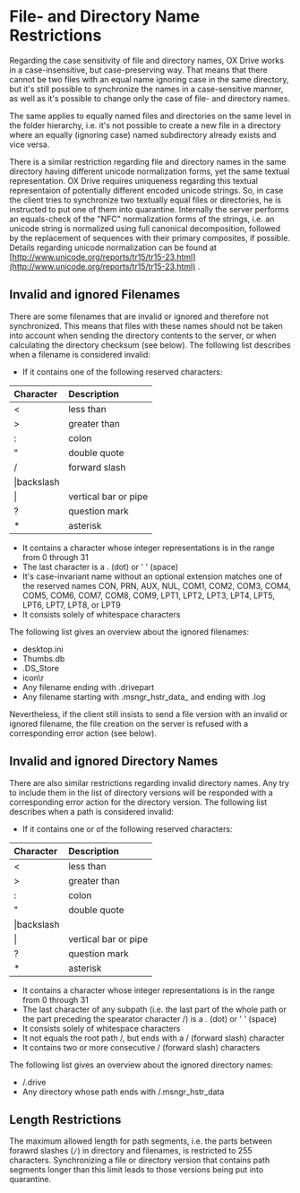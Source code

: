 # File- and Directory Name Restrictions

Regarding the case sensitivity of file and directory names, OX Drive works in a case-insensitive, but case-preserving way. That means that there cannot be two files with an equal name ignoring case in the same directory, but it's still possible to synchronize the names in a case-sensitive manner, as well as it's possible to change only the case of file- and directory names.

The same applies to equally named files and directories on the same level in the folder hierarchy, i.e. it's not possible to create a new file in a directory where an equally (ignoring case) named subdirectory already exists and vice versa.

There is a similar restriction regarding file and directory names in the same directory having different unicode normalization forms, yet the same textual representation. OX Drive requires uniqueness regarding this textual representaion of potentially different encoded unicode strings. So, in case the client tries to synchronize two textually equal files or directories, he is instructed to put one of them into quarantine. Internally the server performs an equals-check of the "NFC" normalization forms of the strings, i.e. an unicode string is normalized using full canonical decomposition, followed by the replacement of sequences with their primary composites, if possible. Details regarding unicode normalization can be found at [http://www.unicode.org/reports/tr15/tr15-23.html](http://www.unicode.org/reports/tr15/tr15-23.html) .

## Invalid and ignored Filenames

There are some filenames that are invalid or ignored and therefore not synchronized. This means that files with these names should not be taken into account when sending the directory contents to the server, or when calculating the directory checksum (see below). The following list describes when a filename is considered invalid:

* If it contains one of the following reserved characters:  

|Character | Description |
|:---------|:------------|
|<|less than|
|>|greater than|
|:|colon|
|"|double quote|
|/|forward slash|
|\\|backslash|
|\||vertical bar or pipe|
|?| question mark|
|\*| asterisk |

* It contains a character whose integer representations is in the range from 0 through 31
* The last character is a . (dot) or ' ' (space)
* It's case-invariant name without an optional extension matches one of the reserved names CON, PRN, AUX, NUL, COM1, COM2, COM3, COM4, COM5, COM6, COM7, COM8, COM9, LPT1, LPT2, LPT3, LPT4, LPT5, LPT6, LPT7, LPT8, or LPT9
* It consists solely of whitespace characters  

The following list gives an overview about the ignored filenames:

* desktop.ini
* Thumbs.db
* .DS_Store
* icon\r
* Any filename ending with .drivepart
* Any filename starting with .msngr_hstr_data_ and ending with .log

Nevertheless, if the client still insists to send a file version with an invalid or ignored filename, the file creation on the server is refused with a corresponding error action (see below).

## Invalid and ignored Directory Names

There are also similar restrictions regarding invalid directory names. Any try to include them in the list of directory versions will be responded with a corresponding error action for the directory version. The following list describes when a path is considered invalid:

* If it contains one or of the following reserved characters:

|Character | Description |
|:---------|:------------|
|<|less than|
|>|greater than|
|:|colon|
|"|double quote|
|\\|backslash|
|\||vertical bar or pipe|
|?| question mark|
|\*| asterisk |

* It contains a character whose integer representations is in the range from 0 through 31
* The last character of any subpath (i.e. the last part of the whole path or the part preceding the spearator character /) is a . (dot) or ' ' (space)
* It consists solely of whitespace characters
* It not equals the root path /, but ends with a / (forward slash) character
* It contains two or more consecutive / (forward slash) characters  

The following list gives an overview about the ignored directory names:

* /.drive
* Any directory whose path ends with /.msngr_hstr_data

## Length Restrictions

The maximum allowed length for path segments, i.e. the parts between forawrd slashes (`/`) in directory and filenames, is restricted to 255 characters. Synchronizing a file or directory version that contains path segments longer than this limit leads to those versions being put into quarantine.
